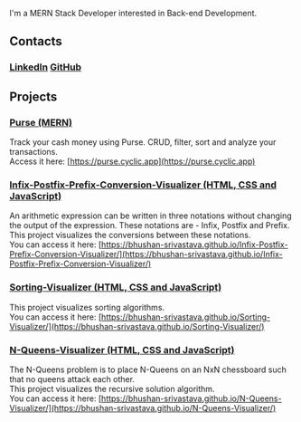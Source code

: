 I'm a MERN Stack Developer interested in Back-end Development.

## Contacts  

### [LinkedIn](https://www.linkedin.com/in/bhushan-web-developer/) [GitHub](https://github.com/bhushan-srivastava/)  

## Projects  

### [Purse (MERN)](https://purse.cyclic.app) 
Track your cash money using Purse. CRUD, filter, sort and analyze your transactions.  
Access it here: [https://purse.cyclic.app](https://purse.cyclic.app)  

### [Infix-Postfix-Prefix-Conversion-Visualizer (HTML, CSS and JavaScript)](https://bhushan-srivastava.github.io/Infix-Postfix-Prefix-Conversion-Visualizer/) 
An arithmetic expression can be written in three notations without changing the output of the expression. These notations are - Infix, Postfix and Prefix.  
This project visualizes the conversions between these notations.  
You can access it here: [https://bhushan-srivastava.github.io/Infix-Postfix-Prefix-Conversion-Visualizer/](https://bhushan-srivastava.github.io/Infix-Postfix-Prefix-Conversion-Visualizer/)  

### [Sorting-Visualizer (HTML, CSS and JavaScript)](https://bhushan-srivastava.github.io/Sorting-Visualizer/) 
This project visualizes sorting algorithms.  
You can access it here: [https://bhushan-srivastava.github.io/Sorting-Visualizer/](https://bhushan-srivastava.github.io/Sorting-Visualizer/) 

### [N-Queens-Visualizer (HTML, CSS and JavaScript)](https://bhushan-srivastava.github.io/N-Queens-Visualizer/) 
The N-Queens problem is to place N-Queens on an NxN chessboard such that no queens attack each other.  
This project visualizes the recursive solution algorithm.  
You can access it here: [https://bhushan-srivastava.github.io/N-Queens-Visualizer/](https://bhushan-srivastava.github.io/N-Queens-Visualizer/)  
